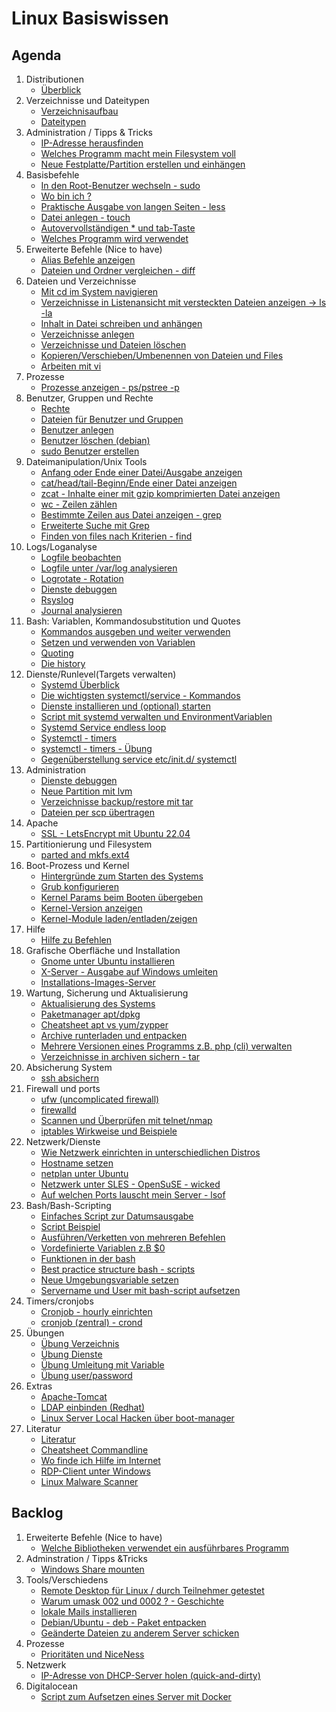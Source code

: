 # Linux Basiswissen 

## Agenda 

  1. Distributionen 
     * [Überblick](overview-distros.md)
  1. Verzeichnisse und Dateitypen 
     * [Verzeichnisaufbau](verzeichnisaufbau.md)
     * [Dateitypen](dateitypen.md) 
  1. Administration / Tipps & Tricks 
     * [IP-Adresse herausfinden](ip.md)
     * [Welches Programm macht mein Filesystem voll](find-critical-large-files.md)
     * [Neue Festplatte/Partition erstellen und einhängen](new-disk-mount.md) 
  1. Basisbefehle
     * [In den Root-Benutzer wechseln - sudo](sudo.md)  
     * [Wo bin ich ?](pwd.md)
     * [Praktische Ausgabe von langen Seiten - less](less.md) 
     * [Datei anlegen - touch](touch.md)
     * [Autovervollständigen * und tab-Taste](autocomplete.md) 
     * [Welches Programm wird verwendet](which.md)
  1. Erweiterte Befehle (Nice to have) 
     * [Alias Befehle anzeigen](alias.md)
     * [Dateien und Ordner vergleichen - diff](diff.md) 
  1. Dateien und Verzeichnisse
     * [Mit cd im System navigieren](cd.md)
     * [Verzeichnisse in Listenansicht mit versteckten Dateien anzeigen -> ls -la](list.md)
     * [Inhalt in Datei schreiben und anhängen](file-write-append.md)
     * [Verzeichnisse anlegen](mkdir.md)
     * [Verzeichnisse und Dateien löschen](file-dir-delete.md)
     * [Kopieren/Verschieben/Umbenennen von Dateien und Files](file-rename-copy-mv.md) 
     * [Arbeiten mit vi](vi.md)    
  1. Prozesse 
     * [Prozesse anzeigen - ps/pstree -p](prozesse.md)
  1. Benutzer, Gruppen und Rechte 
     * [Rechte](rechte.md) 
     * [Dateien für Benutzer und Gruppen](files-users-groups.md) 
     * [Benutzer anlegen](create-users.md) 
     * [Benutzer löschen (debian)](deluser.md)
     * [sudo Benutzer erstellen](mod-user-sudo.md) 
  1. Dateimanipulation/Unix Tools
     * [Anfang oder Ende einer Datei/Ausgabe anzeigen](head-tail.md)
     * [cat/head/tail-Beginn/Ende einer Datei anzeigen](cat-head.md)
     * [zcat - Inhalte einer mit gzip komprimierten Datei anzeigen](zcat.md)
     * [wc - Zeilen zählen](wc.md)
     * [Bestimmte Zeilen aus Datei anzeigen - grep](grep.md)
     * [Erweiterte Suche mit Grep](grep-extended.md)
     * [Finden von files nach Kriterien - find](find.md)
  1. Logs/Loganalyse
     * [Logfile beobachten](tailf.md)
     * [Logfile unter /var/log analysieren](var_log_analyze.md)
     * [Logrotate - Rotation](logrotate.md)
     * [Dienste debuggen](debug-service.md)
     * [Rsyslog](rsyslog.md)
     * [Journal analysieren](journalctl.md)   
  1. Bash: Variablen, Kommandosubstitution und Quotes 
     * [Kommandos ausgeben und weiter verwenden](command-substitution.md)
     * [Setzen und verwenden von Variablen](variables.md)
     * [Quoting](quoting.md) 
     * [Die history](history.md)
  1. Dienste/Runlevel(Targets verwalten) 
     * [Systemd Überblick](/systemd.md) 
     * [Die wichtigsten systemctl/service - Kommandos](systemctl-service.md)
     * [Dienste installieren und (optional) starten](dienst-installieren-und-starten.md)
     * [Script mit systemd verwalten und EnvironmentVariablen](systemctl-service-oneshot-env.md)
     * [Systemd Service endless loop](systemctl-service-simple-loop.md)
     * [Systemctl - timers](systemctl-timers.md)
     * [systemctl - timers - Übung](systemctl-timer-example.md)
     * [Gegenüberstellung service etc/init.d/ systemctl](service-initd-systemctl.md)
  1. Administration 
     * [Dienste debuggen](debug-service.md)
     * [Neue Partition mit lvm](lvm.md)
     * [Verzeichnisse backup/restore mit tar](tar.md)
     * [Dateien per scp übertragen](scp.md)
  1. Apache 
     * [SSL - LetsEncrypt mit Ubuntu 22.04](apache-ssl-letsencrypt-ubuntu.md)
  1. Partitionierung und Filesystem
     * [parted and mkfs.ext4](parted-mkfs.md)
  1. Boot-Prozess und Kernel 
     * [Hintergründe zum Starten des Systems](/starten-des-system.md)
     * [Grub konfigurieren](grub.md)
     * [Kernel Params beim Booten übergeben](/kernel-params.md)
     * [Kernel-Version anzeigen](kernel-version.md) 
     * [Kernel-Module laden/entladen/zeigen](kernel-modules.md) 
  1. Hilfe 
     * [Hilfe zu Befehlen](help.md)
  1. Grafische Oberfläche und Installation 
     * [Gnome unter Ubuntu installieren](gnome-ubuntu.md) 
     * [X-Server - Ausgabe auf Windows umleiten](xserver-windows-client.md)
     * [Installations-Images-Server](https://ubuntu.com/download/server#download) 
  1. Wartung, Sicherung und Aktualisierung
     * [Aktualisierung des Systems](update-upgrade.md)
     * [Paketmanager apt/dpkg](apt-dpkg.md) 
     * [Cheatsheet apt vs yum/zypper](https://danilodellaquila.com/en/blog/linux-package-management-cheatsheet)
     * [Archive runterladen und entpacken](tar-download.md) 
     * [Mehrere Versionen eines Programms z.B. php (cli) verwalten](update-alternatives.md)
     * [Verzeichnisse in archiven sichern - tar](/backups/tar.md)     
  1. Absicherung System 
     * [ssh absichern](ssh-absichern.md) 
  1. Firewall und ports
     * [ufw (uncomplicated firewall)](ufw.md)
     * [firewalld](firewalld.md)
     * [Scannen und Überprüfen mit telnet/nmap](nmap-telnet.md) 
     * [iptables Wirkweise und Beispiele](iptables.md)      
  1. Netzwerk/Dienste 
     * [Wie Netzwerk einrichten in unterschiedlichen Distros](netzwerk-einrichten-distris.md)
     * [Hostname setzen](hostnamectl.md)
     * [netplan unter Ubuntu](netplan.md)
     * [Netzwerk unter SLES - OpenSuSE - wicked](wicked.md)
     * [Auf welchen Ports lauscht mein Server - lsof](lsof.md) 
  1. Bash/Bash-Scripting 
     * [Einfaches Script zur Datumsausgabe](script-date.md) 
     * [Script Beispiel](/bash/beispiele-scripte-1.md)
     * [Ausführen/Verketten von mehreren Befehlen](multiple-commands.md)
     * [Vordefinierte Variablen z.B $0](predefined-bash-vars.md)
     * [Funktionen in der bash](/bash/functions.md)
     * [Best practice structure bash - scripts](/bash/best-practice-structure.md)
     * [Neue Umgebungsvariable setzen](/bash/neue-env-variable-setzen.md)
     * [Servername und User mit bash-script aufsetzen](hostname-user-script.md)
  1. Timers/cronjobs 
     * [Cronjob - hourly einrichten](cronjob-hourly.md)
     * [cronjob (zentral) - crond](crond.md) 
  1. Übungen 
     * [Übung Verzeichnis](/uebungen/uebung1-verzeichnisse-anlegen.md)
     * [Übung Dienste](/uebungen/uebung2-dienste.md) 
     * [Übung Umleitung mit Variable](uebung3-umleitung-mit-variable.md) 
     * [Übung user/password](uebung4-user-and-password-change.md)
  1. Extras 
     * [Apache-Tomcat](apache-tomcat.md) 
     * [LDAP einbinden (Redhat)](ldap-einbinden-redhat.md)
     * [Linux Server Local Hacken über boot-manager](linux-server-local-hacken.md)
  1. Literatur 
     * [Literatur](literatur.md) 
     * [Cheatsheet Commandline](https://cheatography.com/davechild/cheat-sheets/linux-command-line/pdf/)
     * [Wo finde ich Hilfe im Internet](hilfe-im-internet.md)
     * [RDP-Client unter Windows](https://linuxwiki.de/rdesktop)
     * [Linux Malware Scanner](https://www.rfxn.com/projects/linux-malware-detect/)

## Backlog 

  1. Erweiterte Befehle (Nice to have) 
     * [Welche Bibliotheken verwendet ein ausführbares Programm](ldd.md)
  1. Adminstration / Tipps &Tricks    
     * [Windows Share mounten](windows-share-mounten.md)
  1. Tools/Verschiedens 
     * [Remote Desktop für Linux / durch Teilnehmer getestet](https://wiki.ubuntuusers.de/Remmina/)
     * [Warum umask 002 und 0002 ? - Geschichte](umask-002-022-why.md)
     * [lokale Mails installieren](local-mail.md)
     * [Debian/Ubuntu - deb - Paket entpacken](deb-unboxing.md)
     * [Geänderte Dateien zu anderem Server schicken](rsync.md)
  1. Prozesse 
     * [Prioritäten und NiceNess](nice-pr.md)
  1. Netzwerk 
     * [IP-Adresse von DHCP-Server holen (quick-and-dirty)](dhclient.md) 
  1. Digitalocean 
     * [Script zum Aufsetzen eines Server mit Docker](do-script-docker.md) 






